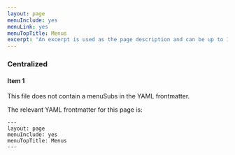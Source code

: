 ```yaml
---
layout: page
menuInclude: yes
menuLink: yes
menuTopTitle: Menus
excerpt: "An excerpt is used as the page description and can be up to 160 characters long..."
---
```

### Centralized

#### Item 1

This file does not contain a menuSubs in the YAML frontmatter.

The relevant YAML frontmatter for this page is:

    ---
    layout: page
    menuInclude: yes
    menuTopTitle: Menus
    ---

